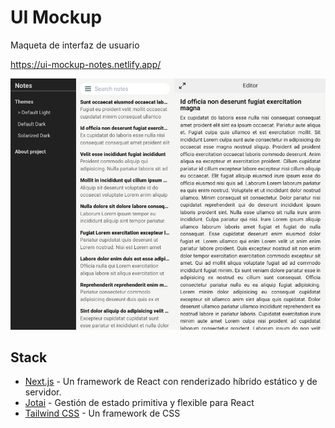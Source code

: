 # UI Mockup

Maqueta de interfaz de usuario

https://ui-mockup-notes.netlify.app/

![thumbnail](./doc/thumb.png)

## Stack

- [Next.js](https://nextjs.org/) - Un framework de React con renderizado híbrido estático y de servidor.
- [Jotai](https://jotai.org/) - Gestión de estado primitiva y flexible para React
- [Tailwind CSS](https://tailwindcss.com/) - Un framework de CSS

